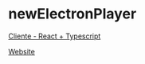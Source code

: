 # newElectronPlayer

[Cliente - React + Typescript](https://github.com/ToledoFernando/new-Electron-Client)

[Website](https://electronplayer.online/)
